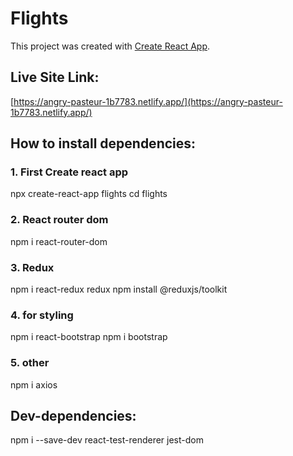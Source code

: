 # Flights

This project was created with [Create React App](https://github.com/facebook/create-react-app).

## Live Site Link:

[https://angry-pasteur-1b7783.netlify.app/](https://angry-pasteur-1b7783.netlify.app/)

## How to install dependencies:

### 1. First Create react app
npx create-react-app flights
cd flights

### 2. React router dom
npm i react-router-dom

### 3. Redux 
npm i react-redux redux
npm install @reduxjs/toolkit

### 4. for styling
npm i react-bootstrap
npm i bootstrap

### 5. other
npm i axios

## Dev-dependencies:

npm i --save-dev react-test-renderer jest-dom
